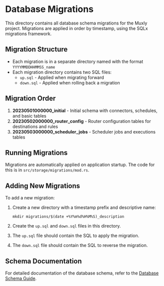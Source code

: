# Database Migrations

This directory contains all database schema migrations for the Muxly project. Migrations are applied in order by timestamp, using the SQLx migrations framework.

## Migration Structure

- Each migration is in a separate directory named with the format `YYYYMMDDHHMMSS_name`
- Each migration directory contains two SQL files:
  - `up.sql` - Applied when migrating forward
  - `down.sql` - Applied when rolling back a migration

## Migration Order

1. **20230501000000_initial** - Initial schema with connectors, schedules, and basic tables
2. **20230502000000_router_config** - Router configuration tables for destinations and rules
3. **20230503000000_scheduler_jobs** - Scheduler jobs and executions tables

## Running Migrations

Migrations are automatically applied on application startup. The code for this is in `src/storage/migrations/mod.rs`.

## Adding New Migrations

To add a new migration:

1. Create a new directory with a timestamp prefix and descriptive name:
   ```
   mkdir migrations/$(date +%Y%m%d%H%M%S)_description
   ```

2. Create the `up.sql` and `down.sql` files in this directory.

3. The `up.sql` file should contain the SQL to apply the migration.

4. The `down.sql` file should contain the SQL to reverse the migration.

## Schema Documentation

For detailed documentation of the database schema, refer to the [Database Schema Guide](../docs/development/database_schema.md). 